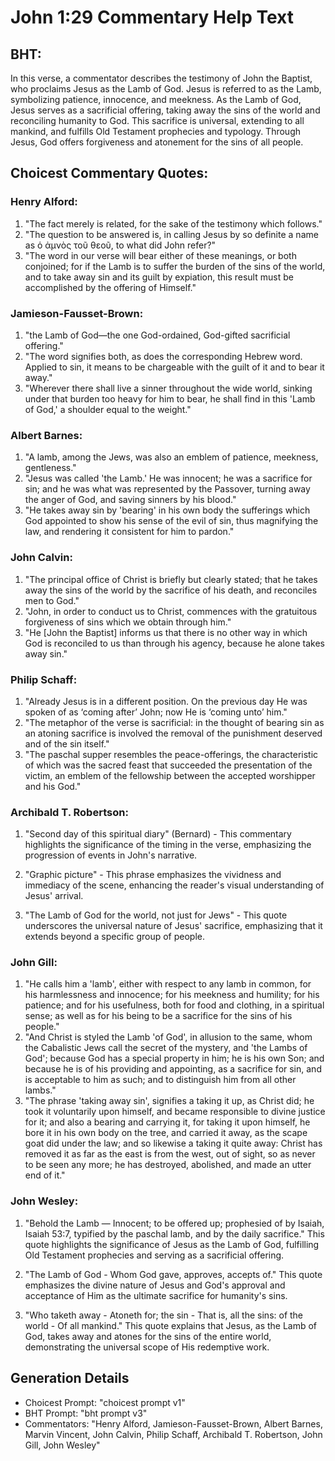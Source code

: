 # John 1:29 Commentary Help Text

## BHT:
In this verse, a commentator describes the testimony of John the Baptist, who proclaims Jesus as the Lamb of God. Jesus is referred to as the Lamb, symbolizing patience, innocence, and meekness. As the Lamb of God, Jesus serves as a sacrificial offering, taking away the sins of the world and reconciling humanity to God. This sacrifice is universal, extending to all mankind, and fulfills Old Testament prophecies and typology. Through Jesus, God offers forgiveness and atonement for the sins of all people.

## Choicest Commentary Quotes:
### Henry Alford:
1. "The fact merely is related, for the sake of the testimony which follows."
2. "The question to be answered is, in calling Jesus by so definite a name as ὁ ἀμνὸς τοῦ θεοῦ, to what did John refer?"
3. "The word in our verse will bear either of these meanings, or both conjoined; for if the Lamb is to suffer the burden of the sins of the world, and to take away sin and its guilt by expiation, this result must be accomplished by the offering of Himself."

### Jamieson-Fausset-Brown:
1. "the Lamb of God—the one God-ordained, God-gifted sacrificial offering."
2. "The word signifies both, as does the corresponding Hebrew word. Applied to sin, it means to be chargeable with the guilt of it and to bear it away."
3. "Wherever there shall live a sinner throughout the wide world, sinking under that burden too heavy for him to bear, he shall find in this 'Lamb of God,' a shoulder equal to the weight."

### Albert Barnes:
1. "A lamb, among the Jews, was also an emblem of patience, meekness, gentleness."
2. "Jesus was called 'the Lamb.' He was innocent; he was a sacrifice for sin; and he was what was represented by the Passover, turning away the anger of God, and saving sinners by his blood."
3. "He takes away sin by 'bearing' in his own body the sufferings which God appointed to show his sense of the evil of sin, thus magnifying the law, and rendering it consistent for him to pardon."

### John Calvin:
1. "The principal office of Christ is briefly but clearly stated; that he takes away the sins of the world by the sacrifice of his death, and reconciles men to God."
2. "John, in order to conduct us to Christ, commences with the gratuitous forgiveness of sins which we obtain through him."
3. "He [John the Baptist] informs us that there is no other way in which God is reconciled to us than through his agency, because he alone takes away sin."

### Philip Schaff:
1. "Already Jesus is in a different position. On the previous day He was spoken of as ‘coming after’ John; now He is ‘coming unto’ him."
2. "The metaphor of the verse is sacrificial: in the thought of bearing sin as an atoning sacrifice is involved the removal of the punishment deserved and of the sin itself."
3. "The paschal supper resembles the peace-offerings, the characteristic of which was the sacred feast that succeeded the presentation of the victim, an emblem of the fellowship between the accepted worshipper and his God."

### Archibald T. Robertson:
1. "Second day of this spiritual diary" (Bernard) - This commentary highlights the significance of the timing in the verse, emphasizing the progression of events in John's narrative.

2. "Graphic picture" - This phrase emphasizes the vividness and immediacy of the scene, enhancing the reader's visual understanding of Jesus' arrival.

3. "The Lamb of God for the world, not just for Jews" - This quote underscores the universal nature of Jesus' sacrifice, emphasizing that it extends beyond a specific group of people.

### John Gill:
1. "He calls him a 'lamb', either with respect to any lamb in common, for his harmlessness and innocence; for his meekness and humility; for his patience; and for his usefulness, both for food and clothing, in a spiritual sense; as well as for his being to be a sacrifice for the sins of his people."
2. "And Christ is styled the Lamb 'of God', in allusion to the same, whom the Cabalistic Jews call the secret of the mystery, and 'the Lambs of God'; because God has a special property in him; he is his own Son; and because he is of his providing and appointing, as a sacrifice for sin, and is acceptable to him as such; and to distinguish him from all other lambs."
3. "The phrase 'taking away sin', signifies a taking it up, as Christ did; he took it voluntarily upon himself, and became responsible to divine justice for it; and also a bearing and carrying it, for taking it upon himself, he bore it in his own body on the tree, and carried it away, as the scape goat did under the law; and so likewise a taking it quite away: Christ has removed it as far as the east is from the west, out of sight, so as never to be seen any more; he has destroyed, abolished, and made an utter end of it."

### John Wesley:
1. "Behold the Lamb — Innocent; to be offered up; prophesied of by Isaiah, Isaiah 53:7, typified by the paschal lamb, and by the daily sacrifice." This quote highlights the significance of Jesus as the Lamb of God, fulfilling Old Testament prophecies and serving as a sacrificial offering.

2. "The Lamb of God - Whom God gave, approves, accepts of." This quote emphasizes the divine nature of Jesus and God's approval and acceptance of Him as the ultimate sacrifice for humanity's sins.

3. "Who taketh away - Atoneth for; the sin - That is, all the sins: of the world - Of all mankind." This quote explains that Jesus, as the Lamb of God, takes away and atones for the sins of the entire world, demonstrating the universal scope of His redemptive work.


## Generation Details
- Choicest Prompt: "choicest prompt v1"
- BHT Prompt: "bht prompt v3"
- Commentators: "Henry Alford, Jamieson-Fausset-Brown, Albert Barnes, Marvin Vincent, John Calvin, Philip Schaff, Archibald T. Robertson, John Gill, John Wesley"
